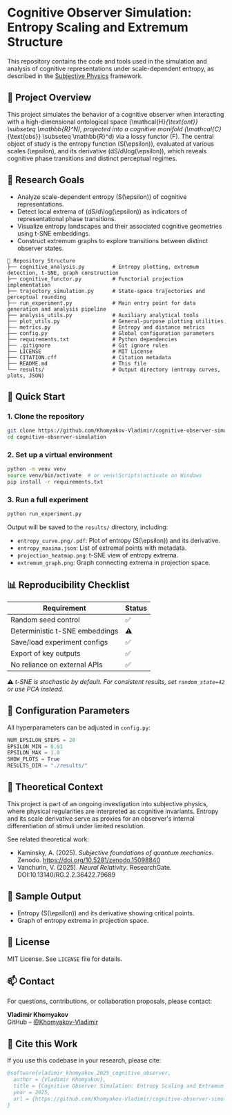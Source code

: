 # Cognitive Observer Simulation: Entropy Scaling and Extremum Structure

This repository contains the code and tools used in the simulation and analysis of cognitive representations under scale-dependent entropy, as described in the [Subjective Physics](https://doi.org/10.5281/zenodo.15544618) framework.

## 🧠 Project Overview

This project simulates the behavior of a cognitive observer when interacting with a high-dimensional ontological space \(\mathcal{H}_{\text{ont}} \subseteq \mathbb{R}^N\), projected into a cognitive manifold \(\mathcal{C}_{\text{obs}} \subseteq \mathbb{R}^d\) via a lossy functor \(F\). The central object of study is the entropy function \(S(\epsilon)\), evaluated at various scales \(\epsilon\), and its derivative \(dS/d\log(\epsilon)\), which reveals cognitive phase transitions and distinct perceptual regimes.

## 🔬 Research Goals

- Analyze scale-dependent entropy \(S(\epsilon)\) of cognitive representations.
- Detect local extrema of \(dS/d\log(\epsilon)\) as indicators of representational phase transitions.
- Visualize entropy landscapes and their associated cognitive geometries using t-SNE embeddings.
- Construct extremum graphs to explore transitions between distinct observer states.

```plaintext
📂 Repository Structure
├── cognitive_analysis.py         # Entropy plotting, extremum detection, t-SNE, graph construction
├── cognitive_functor.py          # Functorial projection implementation
├── trajectory_simulation.py      # State-space trajectories and perceptual rounding
├── run_experiment.py             # Main entry point for data generation and analysis pipeline
├── analysis_utils.py             # Auxiliary analytical tools
├── plot_utils.py                 # General-purpose plotting utilities
├── metrics.py                    # Entropy and distance metrics
├── config.py                     # Global configuration parameters
├── requirements.txt              # Python dependencies
├── .gitignore                    # Git ignore rules
├── LICENSE                       # MIT License
├── CITATION.cff                  # Citation metadata
├── README.md                     # This file
└── results/                      # Output directory (entropy curves, plots, JSON)
```

## 🚀 Quick Start

### 1. Clone the repository

```bash
git clone https://github.com/Khomyakov-Vladimir/cognitive-observer-simulation.git
cd cognitive-observer-simulation
```

### 2. Set up a virtual environment

```bash
python -m venv venv
source venv/bin/activate  # or venv\Scripts\activate on Windows
pip install -r requirements.txt
```

### 3. Run a full experiment

```bash
python run_experiment.py
```

Output will be saved to the `results/` directory, including:

- `entropy_curve.png/.pdf`: Plot of entropy \(S(\epsilon)\) and its derivative.
- `entropy_maxima.json`: List of extremal points with metadata.
- `projection_heatmap.png`: t-SNE view of entropy extrema.
- `extremum_graph.png`: Graph connecting extrema in projection space.

## 📊 Reproducibility Checklist

| Requirement                    | Status |
|-------------------------------|--------|
| Random seed control           | ✅     |
| Deterministic t-SNE embeddings| ⚠️     |
| Save/load experiment configs  | ✅     |
| Export of key outputs         | ✅     |
| No reliance on external APIs  | ✅     |

⚠️ *t-SNE is stochastic by default. For consistent results, set `random_state=42` or use PCA instead.*

## 🔧 Configuration Parameters

All hyperparameters can be adjusted in `config.py`:

```python
NUM_EPSILON_STEPS = 20
EPSILON_MIN = 0.01
EPSILON_MAX = 1.0
SHOW_PLOTS = True
RESULTS_DIR = "./results/"
```

## 🧠 Theoretical Context

This project is part of an ongoing investigation into subjective physics, where physical regularities are interpreted as cognitive invariants. Entropy and its scale derivative serve as proxies for an observer's internal differentiation of stimuli under limited resolution.

See related theoretical work:

- Kaminsky, A. (2025). *Subjective foundations of quantum mechanics*. Zenodo. https://doi.org/10.5281/zenodo.15098840
- Vanchurin, V. (2025). *Neural Relativity*. ResearchGate. DOI:10.13140/RG.2.2.36422.79689

## 📎 Sample Output

- Entropy \(S(\epsilon)\) and its derivative showing critical points.
- Graph of entropy extrema in projection space.

## 📄 License

MIT License. See `LICENSE` file for details.

## 📫 Contact

For questions, contributions, or collaboration proposals, please contact:

**Vladimir Khomyakov**  
GitHub – [@Khomyakov-Vladimir](https://github.com/Khomyakov-Vladimir)

## 📖 Cite this Work

If you use this codebase in your research, please cite:

```bibtex
@software{vladimir_khomyakov_2025_cognitive_observer,
  author = {Vladimir Khomyakov},
  title = {Cognitive Observer Simulation: Entropy Scaling and Extremum Structure},
  year = 2025,
  url = {https://github.com/Khomyakov-Vladimir/cognitive-observer-simulation}
}
```